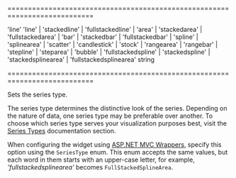 <!--**
/*-------------------------------------------
    Auto-generated file. Do not modify.
-------------------------------------------

**-->
===========================================================================
<!--default-->'line'<!--/default-->
<!--acceptValues-->'line' | 'stackedline' | 'fullstackedline' | 'area' | 'stackedarea' | 'fullstackedarea' | 'bar' | 'stackedbar' | 'fullstackedbar' | 'spline' | 'splinearea' | 'scatter' | 'candlestick' | 'stock' | 'rangearea' | 'rangebar' | 'stepline' | 'steparea' | 'bubble' | 'fullstackedspline' | 'stackedspline' | 'stackedsplinearea' | 'fullstackedsplinearea'<!--/acceptValues-->
<!--type-->string<!--/type-->
===========================================================================

<!--shortDescription-->
Sets the series type.
<!--/shortDescription-->

<!--fullDescription-->
The series type determines the distinctive look of the series. Depending on the nature of data, one series type may be preferable over another. To choose which series type serves your visualization purposes best, visit the [Series Types](/Documentation/ApiReference/Data_Visualization_Widgets/dxChart/Series_Types/) documentation section.

When configuring the widget using [ASP.NET MVC Wrappers](/Documentation/Guide/ASP.NET_MVC_Wrappers/Fundamentals/), specify this option using the `SeriesType` enum. This enum accepts the same values, but each word in them starts with an upper-case letter, for example, *'fullstackedsplinearea'* becomes `FullStackedSplineArea`.
<!--/fullDescription-->